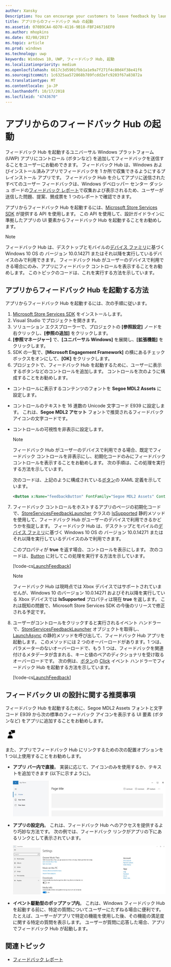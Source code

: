 ```yaml
---
author: Xansky
Description: You can encourage your customers to leave feedback by launching Feedback Hub from your app.
title: アプリからのフィードバック Hub の起動
ms.assetid: 070B9CA4-6D70-4116-9B18-FBF246716EF0
ms.author: mhopkins
ms.date: 02/08/2017
ms.topic: article
ms.prod: windows
ms.technology: uwp
keywords: Windows 10, UWP, フィードバック Hub, 起動
ms.localizationpriority: medium
ms.openlocfilehash: 6617c3d5901fbb1a1e9a7f271f4c80d4f38e41f6
ms.sourcegitcommit: 1c6325aa572868b789fcdd2efc9203f67a83872a
ms.translationtype: MT
ms.contentlocale: ja-JP
ms.lasthandoff: 10/17/2018
ms.locfileid: "4743670"
---
```

# <a name="launch-feedback-hub-from-your-app"></a>アプリからのフィードバック Hub の起動

フィードバック Hub を起動するユニバーサル Windows プラットフォーム (UWP) アプリにコントロール (ボタンなど) を追加してフィードバックを送信することをユーザーにお勧めできます。 フィードバック Hub は、Windows およびインストール済みアプリでフィードバックを 1 か所で収集できるようにするプレインストール アプリです。 フィードバック Hub を介してアプリに送信されたすべてのユーザー フィードバックは、Windows デベロッパー センター ダッシュ ボードの[フィードバック レポート](../publish/feedback-report.md)で収集および表示されるため、ユーザーが送信した問題、提案、賛成票を 1 つのレポートで確認できます。

アプリからフィードバック Hub を起動するには、[Microsoft Store Services SDK](http://aka.ms/store-em-sdk) が提供する API を使用します。 この API を使用して、設計ガイドラインに準拠したアプリの UI 要素からフィードバック Hub を起動することをお勧めします。

> [!NOTE]
> フィードバック Hub は、デスクトップとモバイルの[デバイス ファミリ](https://msdn.microsoft.com/windows/uwp/get-started/universal-application-platform-guide#device-families)に基づく Windows 10 OS の バージョン 10.0.14271 またはそれ以降を実行しているデバイスのみで利用できます。 フィードバック Hub がユーザーのデバイスで利用できる場合にのみ、アプリにフィードバック コントロールを表示することをお勧めします。 このトピックのコードは、これを実行する方法を示しています。

## <a name="how-to-launch-feedback-hub-from-your-app"></a>アプリからフィードバック Hub を起動する方法

アプリからフィードバック Hub を起動するには、次の手順に従います。

1. [Microsoft Store Services SDK](microsoft-store-services-sdk.md#install-the-sdk) をインストールします。
2. Visual Studio でプロジェクトを開きます。
3. ソリューション エクスプローラーで、プロジェクトの **[参照設定]** ノードを右クリックし、**[参照の追加]** をクリックします。
4. **[参照マネージャー]** で、**[ユニバーサル Windows]** を展開し、**[拡張機能]** をクリックします。
5. SDK の一覧で、**[Microsoft Engagement Framework]** の横にあるチェック ボックスをオンにして、**[OK]** をクリックします。
6. プロジェクトで、フィードバック Hub を起動するために、ユーザーに表示するボタンなどのコントロールを追加します。 コントロールを次のように構成することをお勧めします。
  * コントロールに表示するコンテンツのフォントを **Segoe MDL2 Assets** に設定します。
  * コントロールのテキストを 16 進数の Unicode 文字コード E939 に設定します。 これは、**Segoe MDL2 アセット** フォントで推奨されるフィードバック アイコンの文字コードです。
  * コントロールの可視性を非表示に設定します。
    > [!NOTE]
    > フィードバック Hub がユーザーのデバイスで利用できる場合、既定でフィードバック コントロールを非表示にし、初期化コードのみにフィードバック コントロールを表示することをお勧めします。 次の手順は、この処理を実行する方法を示しています。

    次のコードは、上記のように構成されている[ボタン](https://docs.microsoft.com/uwp/api/Windows.UI.Xaml.Controls.Button)の XAML 定義を示しています。

    ```XML
    <Button x:Name="feedbackButton" FontFamily="Segoe MDL2 Assets" Content="&#xE939;" HorizontalAlignment="Left" Margin="138,352,0,0" VerticalAlignment="Top" Visibility="Collapsed"  Click="feedbackButton_Click"/>
    ```

7. フィードバック コントロールをホストするアプリのページの初期化コードで、[StoreServicesFeedbackLauncher](https://docs.microsoft.com/uwp/api/microsoft.services.store.engagement.storeservicesfeedbacklauncher) クラスの [IsSupported](https://docs.microsoft.com/uwp/api/microsoft.services.store.engagement.storeservicesfeedbacklauncher.issupported) 静的メソッドを使用して、フィードバック Hub がユーザーのデバイスで利用できるかどうかを指定します。 フィードバック Hub は、デスクトップとモバイルの[デバイス ファミリ](https://msdn.microsoft.com/windows/uwp/get-started/universal-application-platform-guide#device-families)に基づく Windows 10 OS の バージョン 10.0.14271 またはそれ以降を実行しているデバイスのみで利用できます。

    このプロパティが **true** を返す場合、コントロールを表示にします。 次のコードは、[Button](https://msdn.microsoft.com/library/windows/apps/windows.ui.xaml.controls.button.aspx) に対してこの処理を実行する方法を示しています。

    [!code-cs[LaunchFeedback](./code/StoreSDKSamples/cs/FeedbackPage.xaml.cs#ToggleFeedbackVisibility)]
      > [!NOTE]
      > フィードバック Hub は現時点では Xbox デバイスではサポートされていませんが、Windows 10 のバージョン 10.0.14271 およびそれ以降を実行している Xbox デバイスでは **IsSupported** プロパティは現在 **true** を返します。 これは既知の問題で、Microsoft Store Services SDK の今後のリリースで修正される予定です。  

8. ユーザーがコントロールをクリックすると実行されるイベント ハンドラーで、[StoreServicesFeedbackLauncher](https://docs.microsoft.com/uwp/api/microsoft.services.store.engagement.storeservicesfeedbacklauncher) オブジェクトを取得し、[LaunchAsync](https://docs.microsoft.com/uwp/api/microsoft.services.store.engagement.storeservicesfeedbacklauncher.launchasync) の静的メソッドを呼び出して、フィードバック Hub アプリを起動します。 このメソッドには 2 つのオーバーロードがあります。1 つは、パラメーターのないオーバーロードで、もう 1 つは、フィードバックを関連付けるメタデータが含まれる、キーと値のペアのディクショナリを受け取るオーバーロードです。 次の例は、[ボタン](https://docs.microsoft.com/uwp/api/Windows.UI.Xaml.Controls.Button)の [Click](https://docs.microsoft.com/uwp/api/windows.ui.xaml.controls.primitives.buttonbase.click) イベント ハンドラーでフィードバック Hub を起動する方法を示しています。

    [!code-cs[LaunchFeedback](./code/StoreSDKSamples/cs/FeedbackPage.xaml.cs#FeedbackButtonClick)]

## <a name="design-recommendations-for-your-feedback-ui"></a>フィードバック UI の設計に関する推奨事項

フィードバック Hub を起動するために、Segoe MDL2 Assets フォントと文字コード E939 から次の標準のフィードバック アイコンを表示する UI 要素 (ボタンなど) をアプリに追加することをお勧めします。

![フィードバック アイコン](images/feedback_icon.PNG)

また、アプリでフィードバック Hub にリンクするための次の配置オプションを 1 つ以上使用することをお勧めします。
* **アプリ バー内で直接**。 実装に応じて、アイコンのみを使用するか、テキストを追加できます (以下に示すように)。

  ![フィードバック アイコン](images/feedback_appbar_placement.png)

* **アプリの設定内**。 これは、フィードバック Hub へのアクセスを提供するより巧妙な方法です。 次の例では、フィードバック リンクがアプリの下にあるリンクとして表示されています。

  ![フィードバック アイコン](images/feedback_settings_placement.png)

* **イベント駆動型のポップアップ内**。 これは、Windows フィードバック Hub を起動する前に、特定の質問についてユーザーにたずねる場合に便利です。 たとえば、ユーザーがアプリで特定の機能を使用した後、その機能の満足度に関する特定の質問を表示します。 ユーザーが質問に応答した場合、アプリでフィードバック Hub が起動します。


## <a name="related-topics"></a>関連トピック

* [フィードバック レポート](../publish/feedback-report.md)
